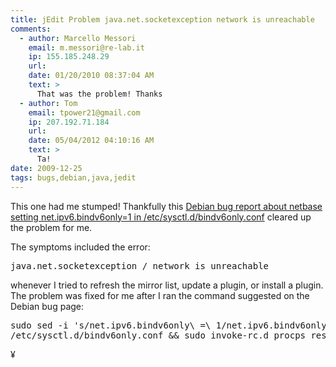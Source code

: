 ```yaml
---
title: jEdit Problem java.net.socketexception network is unreachable 
comments:
  - author: Marcello Messori
    email: m.messori@re-lab.it
    ip: 155.185.248.29
    url:
    date: 01/20/2010 08:37:04 AM
    text: >
      That was the problem! Thanks
  - author: Tom
    email: tpower21@gmail.com
    ip: 207.192.71.184
    url:
    date: 05/04/2012 04:10:16 AM
    text: >
      Ta!
date: 2009-12-25
tags: bugs,debian,java,jedit
---
```

This one had me stumped! Thankfully this [Debian bug report about netbase setting net.ipv6.bindv6only=1 in /etc/sysctl.d/bindv6only.conf](http://bugs.debian.org/cgi-bin/bugreport.cgi?bug=560044) cleared up the problem for me.

The symptoms included the error:

<pre class="sh_sh">
java.net.socketexception / network is unreachable
</pre>

whenever I tried to refresh the mirror list, update a plugin, or install a plugin. The problem was fixed for me after I ran the command suggested on the Debian bug page:

<pre class="sh_sh">
sudo sed -i 's/net.ipv6.bindv6only\ =\ 1/net.ipv6.bindv6only\ =\ 0/' \
/etc/sysctl.d/bindv6only.conf && sudo invoke-rc.d procps restart
</pre>

¥

